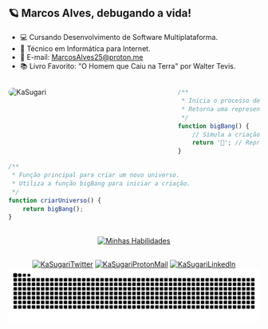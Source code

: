 ## 🪐 Marcos Alves, debugando a vida! 


- 💻 Cursando Desenvolvimento de Software Multiplataforma.
- 📓 Técnico em Informática para Internet.
- 📧 E-mail: MarcosAlves25@proton.me
- 📚 Livro Favorito: "O Homem que Caiu na Terra" por Walter Tevis.

##

  <a href="https://github.com/MarcosAlves90">
    <img align="left" alt="KaSugari" width="340px" style="border-radius:50px;" src="universe_image.png">
  </a>


```javascript
/**
 * Inicia o processo de criação do universo.
 * Retorna uma representação simbólica do universo.
 */
function bigBang() {
    // Simula a criação do universo
    return '🌌'; // Representa o universo
}
```

```javascript
/**
 * Função principal para criar um novo universo.
 * Utiliza a função bigBang para iniciar a criação.
 */
function criarUniverso() {
    return bigBang();
}
```

<div align="center"><br>
  <a href="https://github.com/MarcosAlves90">
    <img src="https://skillicons.dev/icons?i=ps,ai,figma,vscode,git,js,react,vite,py,html,css,scss,bootstrap" alt="Minhas Habilidades">
  </a>
</div>

##

<div align="center">
  <a href="https://twitter.com/yellowpinguim" target="_blank"> <img alt ="KaSugariTwitter" src="https://img.shields.io/badge/Twitter-1DA1F2?style=for-the-badge&logo=twitter&logoColor=white"></img></a>
  <a href="mailto:MarcosAlves25@proton.me" target="_blank"> <img alt ="KaSugariProtonMail" src="https://img.shields.io/badge/ProtonMail-8B89CC?style=for-the-badge&logo=protonmail&logoColor=white"></img></a>
  <a href="https://www.linkedin.com/in/marcosalveslopesjunior" target="_blank"> <img alt ="KaSugariLinkedIn" src="https://img.shields.io/badge/LinkedIn-0077B5?style=for-the-badge&logo=linkedin&logoColor=white"></img></a>
</div>

<picture>
  <source media="(prefers-color-scheme: dark)" srcset="https://raw.githubusercontent.com/MarcosAlves90/MarcosAlves90/output/github-contribution-grid-snake-dark.svg">
  <img alt="github contribution grid snake animation" src="https://raw.githubusercontent.com/MarcosAlves90/MarcosAlves90/output/github-contribution-grid-snake-dark.svg">
</picture>